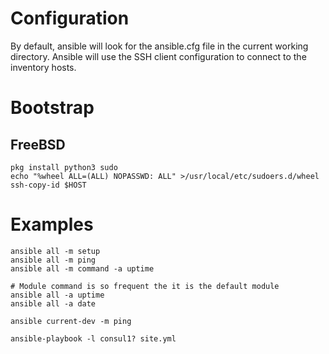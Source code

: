 # Configuration

By default, ansible will look for the ansible.cfg file in the current working directory. Ansible will use the SSH client configuration to connect to the inventory hosts.

# Bootstrap

## FreeBSD

```
pkg install python3 sudo
echo "%wheel ALL=(ALL) NOPASSWD: ALL" >/usr/local/etc/sudoers.d/wheel
ssh-copy-id $HOST
```

# Examples

```
ansible all -m setup
ansible all -m ping
ansible all -m command -a uptime

# Module command is so frequent the it is the default module
ansible all -a uptime
ansible all -a date

ansible current-dev -m ping

ansible-playbook -l consul1? site.yml
```